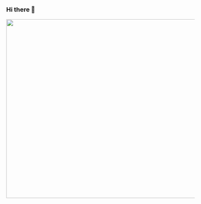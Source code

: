 ### Hi there 👋

<div align="center">
  <img src="https://c.tenor.com/PP9v7VIs6R4AAAAd/scaler-create-impact.gif" width="640" height="480"/>
</div>
